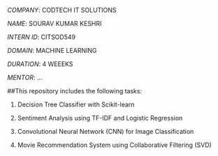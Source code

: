 *COMPANY*: CODTECH IT SOLUTIONS

*NAME*: SOURAV KUMAR KESHRI

*INTERN ID*: CITSOD549

*DOMAIN*: MACHINE LEARNING

*DURATION*: 4 WEEEKS

*MENTOR*: ...

##This repository includes the following tasks:

1. Decision Tree Classifier with Scikit-learn

2. Sentiment Analysis using TF-IDF and Logistic Regression

3. Convolutional Neural Network (CNN) for Image Classification

4. Movie Recommendation System using Collaborative Filtering (SVD)

